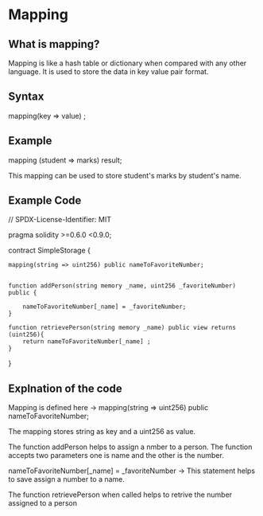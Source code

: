 # Mapping

## What is mapping?

Mapping is like a hash table or dictionary when compared with any other language. It is used to store the data in key value pair format.

## Syntax

mapping(key => value) <access specifier> <name>;

## Example

 mapping (student => marks) result;

 This mapping can be used to store student's marks by student's name.



## Example Code

// SPDX-License-Identifier: MIT

pragma solidity >=0.6.0 <0.9.0;

contract SimpleStorage {

    mapping(string => uint256) public nameToFavoriteNumber;


    function addPerson(string memory _name, uint256 _favoriteNumber) public {

        nameToFavoriteNumber[_name] = _favoriteNumber;
    }

    function retrievePerson(string memory _name) public view returns (uint256){
        return nameToFavoriteNumber[_name] ;
    }

}





## Explnation of the code

Mapping is defined here ->   mapping(string => uint256) public nameToFavoriteNumber;

The mapping stores string as key and a uint256 as value.

The function addPerson helps to assign a nmber to a person. The function accepts two parameters one is name and the other is the number.

nameToFavoriteNumber[_name] = _favoriteNumber -> This statement helps to save assign a number to a name.

The function retrievePerson when called helps to retrive the number assigned to a person





